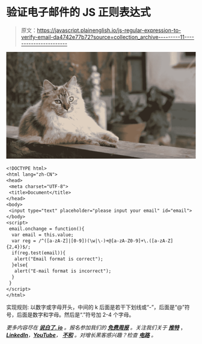 # 验证电子邮件的 JS 正则表达式

> 原文：<https://javascript.plainenglish.io/js-regular-expression-to-verify-email-da4742e77b72?source=collection_archive---------11----------------------->

![](img/e7b227e9f9bcff7ebc89a2f3a8e24243.png)

```
<!DOCTYPE html>
<html lang="zh-CN">
<head>
 <meta charset="UTF-8">
 <title>Document</title>
</head>
<body>
 <input type="text" placeholder="please input your email" id="email">
</body>
<script>
 email.onchange = function(){
  var email = this.value;
  var reg = /^([a-zA-Z]|[0-9])(\w|\-)+@[a-zA-Z0-9]+\.([a-zA-Z]{2,4})$/;
  if(reg.test(email)){
   alert("Email format is correct");
  }else{
   alert("E-mail format is incorrect");
  }
 }
</script>
</html>
```

实现规则:
以数字或字母开头，中间的 k 后面是若干下划线或“-”，后面是“@”符号，后面是数字和字母。然后是“.”符号加 2-4 个字母。

*更多内容尽在* [***说白了. io***](https://plainenglish.io/) *。报名参加我们的* [***免费周报***](http://newsletter.plainenglish.io/) *。关注我们关于* [***推特***](https://twitter.com/inPlainEngHQ) ，[***LinkedIn***](https://www.linkedin.com/company/inplainenglish/)*，*[***YouTube***](https://www.youtube.com/channel/UCtipWUghju290NWcn8jhyAw)*，* [***不和***](https://discord.gg/GtDtUAvyhW) *。对增长黑客感兴趣？检查* [***电路***](https://circuit.ooo/) *。*